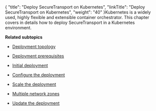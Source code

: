 {
    "title": "Deploy SecureTransport on Kubernetes",
    "linkTitle": "Deploy SecureTransport on Kubernetes",
    "weight": "40"
}Kubernetes is a widely used, highly flexible and extensible container orchestrator. This chapter covers in details how to deploy SecureTransport in a Kubernetes environment.

**Related subtopics**

-   [Deployment topology](deployment-topology)
-   [Deployment prerequisites](deployment-prerequisites)
-   [Initial deployment](initial-deployment)
-   [Configure the deployment](initial-config)
-   [Scale the deployment](scale-deployment)
-   [Multiple network zones](additional-network-zones)
-   [Update the deployment](update-st)
